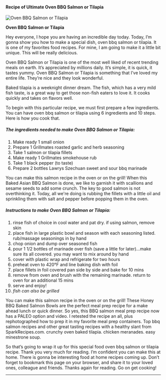             

#### Recipe of Ultimate Oven BBQ Salmon or Tilapia

![Oven BBQ Salmon or Tilapia](https://img-global.cpcdn.com/recipes/67676529/751x532cq70/oven-bbq-salmon-or-tilapia-recipe-main-photo.jpg)

**Oven BBQ Salmon or Tilapia**

Hey everyone, I hope you are having an incredible day today. Today, I’m gonna show you how to make a special dish, oven bbq salmon or tilapia. It is one of my favorites food recipes. For mine, I am going to make it a little bit unique. This will be really delicious.

Oven BBQ Salmon or Tilapia is one of the most well liked of recent trending meals on earth. It’s appreciated by millions daily. It’s simple, it is quick, it tastes yummy. Oven BBQ Salmon or Tilapia is something that I’ve loved my entire life. They’re nice and they look wonderful.

Baked tilapia is a weeknight dinner dream. The fish, which has a very mild fish taste, is a great way to get those non-fish eaters to love it. It cooks quickly and takes on flavors well.

To begin with this particular recipe, we must first prepare a few ingredients. You can have oven bbq salmon or tilapia using 6 ingredients and 10 steps. Here is how you cook that.

##### The ingredients needed to make Oven BBQ Salmon or Tilapia:

1.  Make ready 1 small onion
2.  Prepare 1 Grillmates roasted garlic and herb seasoning
3.  Take 1 salmon or tilapia fillets
4.  Make ready 1 Grillmates smokehouse rub
5.  Take 1 black pepper (to taste)
6.  Prepare 2 bottles Lawrys Szechuan sweet and sour bbq marinade

You can make this salmon recipe in the oven or on the grill! When this Baked Asian BBQ Salmon is done, we like to garnish it with scallions and sesame seeds to add some crunch. The key to good salmon is not overthinking it. Today, all we're doing is rubbing the fillets with a little oil and sprinkling them with salt and pepper before popping them in the oven.

##### Instructions to make Oven BBQ Salmon or Tilapia:

1.  rinse fish of choice in cool water and pat dry. if using salmon, remove skin
2.  place fish in large plastic bowl and season with each seasoning listed. rub/massage seasonings in by hand
3.  chop onion and dump over seasoned fish
4.  pour 1 1/2 bottles of marinade over fish (save a little for later)…make sure its all covered. you may want to mix around by hand
5.  cover with plastic wrap and refrigerate for two hours
6.  preheat oven to 420°F and line baking dish with foil
7.  place fillets in foil covered pan side by side and bake for 10 mins
8.  remove from oven and brush with the remaining marinade. return to oven for an additional 15 mins
9.  serve and enjoy!
10.  _fish can also be grilled_

You can make this salmon recipe in the oven or on the grill! These Honey BBQ Baked Salmon Bowls are the perfect meal prep recipe for a make ahead lunch or quick dinner. So yes, this BBQ salmon meal prep recipe now has a PALEO option and video. I retested the recipe an all, plus rephotographed how to prep it in my favorite meal prep containers. Top bbq salmon recipes and other great tasting recipes with a healthy slant from SparkRecipes.com. crunchy oven baked tilapia. chicken meranades. easy minestrone soup.

So that’s going to wrap it up for this special food oven bbq salmon or tilapia recipe. Thank you very much for reading. I’m confident you can make this at home. There is gonna be interesting food at home recipes coming up. Don’t forget to bookmark this page on your browser, and share it to your loved ones, colleague and friends. Thanks again for reading. Go on get cooking!

* * *